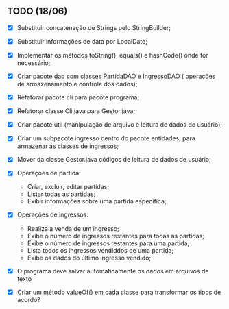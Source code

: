 ## TODO (18/06)

- [x] Substituir concatenação de Strings pelo StringBuilder;
- [x] Substituir informações de data por LocalDate;
- [x] Implementar os métodos toString(), equals() e hashCode() onde for necessário;
- [x] Criar pacote dao com classes PartidaDAO e IngressoDAO ( operações de armazenamento e controle dos dados);
- [x] Refatorar pacote cli para pacote programa;
- [x] Refatorar classe Cli.java para Gestor.java;
- [x] Criar pacote util (manipulação de arquivo e leitura de dados do usuário);
- [x] Criar um subpacote ingresso dentro do pacote entidades, para armazenar as classes de ingressos;
- [x] Mover da classe Gestor.java códigos de leitura de dados de usuário;
- [x] Operações de partida:
    * Criar, excluir, editar partidas;
    * Listar todas as partidas;
    * Exibir informações sobre uma partida específica;
- [x] Operações de ingressos:
    * Realiza a venda de um ingresso;
    * Exibe o número de ingressos restantes para todas as partidas;
    * Exibe o número de ingressos restantes para uma partida;
    * Lista todos os ingressos vendiddos de uma partida;
    * Exibe os dados do último ingresso vendido;
- [x] O programa deve salvar automaticamente os dados em arquivos de texto

- [x] Criar um método valueOf() em cada classe para transformar os tipos de acordo?
